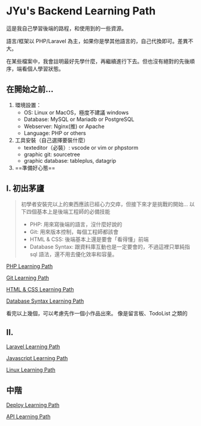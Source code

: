 # JYu's Backend Learning Path

這是我自己學習後端的路程，和使用到的一些資源。

語言/框架以 PHP/Laravel 為主，如果你是學其他語言的，自己代換即可。差異不大。

在某些檔案中，我會註明最好先學什麼，再繼續進行下去。但也沒有絕對的先後順序，端看個人學習狀態。

## 在開始之前...
1. 環境設置：
    - OS: Linux or MacOS，極度不建議 windows
    - Database: MySQL or Mariadb or PostgreSQL
    - Webserver: Nginx(推) or Apache
    - Language: PHP or others
2. 工具安裝（自己選擇要裝什麼）
    - texteditor（必裝）: vscode or vim or phpstorm
    - graphic git: sourcetree
    - graphic database: tableplus, datagrip
3. ==準備好心態==

## I. 初出茅廬
> 初學者安裝完以上的東西應該已經心力交瘁，但接下來才是挑戰的開始...
> 以下四個基本上是後端工程師的必備技能
> - PHP: 用來寫後端的語言，沒什麼好說的
> - Git: 用來版本控制，每個工程師都該會
> - HTML & CSS: 後端基本上還是要會「看得懂」前端
> - Database Syntax: 跟資料庫互動也是一定要會的，不過這裡只單純指 sql 語法，還不用去優化效率和容量。

[PHP Learning Path]()

[Git Learning Path]()

[HTML & CSS Learning Path]()

[Database Syntax Learning Path]()

看完以上幾個，可以考慮先作一個小作品出來。
像是留言板、TodoList 之類的

## II. 

[Laravel Learning Path](https://github.com/JYu1999/BackendLearningPath/blob/master/Laravel%20Learning%20Path.md)

[Javascript Learning Path]()

[Linux Learning Path]()

## 中階

[Deploy Learning Path](https://github.com/JYu1999/BackendLearningPath/blob/master/Deploy%20Learning%20Path.md)

[API Learning Path](https://github.com/JYu1999/BackendLearningPath/blob/master/API%20Learning%20Path.md)

